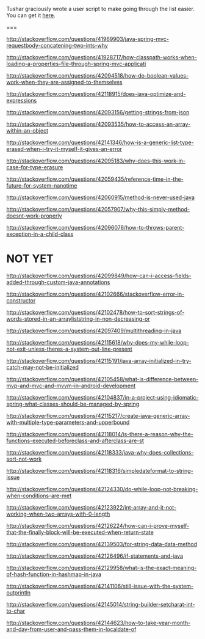 Tushar graciously wrote a user script to make going through the list easier. You can get it [here](https://github.com/tusharjadhav219/Userscript-for-delete-candidates).

===

http://stackoverflow.com/questions/41969903/java-spring-mvc-requestbody-concatening-two-ints-why

http://stackoverflow.com/questions/41928717/how-classpath-works-when-loading-a-properties-file-through-spring-mvc-applicati

http://stackoverflow.com/questions/42094518/how-do-boolean-values-work-when-they-are-assigned-to-themselves

http://stackoverflow.com/questions/42118915/does-java-optimize-and-expressions

http://stackoverflow.com/questions/42093156/getting-strings-from-json

http://stackoverflow.com/questions/42093535/how-to-access-an-array-within-an-object

http://stackoverflow.com/questions/42141346/how-is-a-generic-list-type-erased-when-i-try-it-myself-it-gives-an-error

http://stackoverflow.com/questions/42095183/why-does-this-work-in-case-for-type-erasure

http://stackoverflow.com/questions/42059435/reference-time-in-the-future-for-system-nanotime

http://stackoverflow.com/questions/42060915/method-is-never-used-java

http://stackoverflow.com/questions/42057907/why-this-simply-method-doesnt-work-properly

http://stackoverflow.com/questions/42096076/how-to-throws-parent-exception-in-a-child-class


NOT YET
=====


http://stackoverflow.com/questions/42099849/how-can-i-access-fields-added-through-custom-java-annotations

http://stackoverflow.com/questions/42102666/stackoverflow-error-in-constructor

http://stackoverflow.com/questions/42102478/how-to-sort-strings-of-words-stored-in-an-arrayliststring-in-non-decreasing-or

http://stackoverflow.com/questions/42097409/multithreading-in-java

http://stackoverflow.com/questions/42115618/why-does-my-while-loop-not-exit-unless-theres-a-system-out-line-present

http://stackoverflow.com/questions/42115191/java-array-initialized-in-try-catch-may-not-be-initialized

http://stackoverflow.com/questions/42105458/what-is-difference-between-mvp-and-mvc-and-mvvm-in-android-development

http://stackoverflow.com/questions/42104837/in-a-project-using-idiomatic-spring-what-classes-should-be-managed-by-spring

http://stackoverflow.com/questions/42115217/create-java-generic-array-with-multiple-type-parameters-and-upperbound

http://stackoverflow.com/questions/42118014/is-there-a-reason-why-the-functions-executed-beforeclass-and-afterclass-are-st

http://stackoverflow.com/questions/42118333/java-why-does-collections-sort-not-work

http://stackoverflow.com/questions/42118316/simpledateformat-to-string-issue

http://stackoverflow.com/questions/42124330/do-while-loop-not-breaking-when-conditions-are-met

http://stackoverflow.com/questions/42123922/int-array-and-it-not-working-when-two-arrays-with-0-length

http://stackoverflow.com/questions/42126224/how-can-i-prove-myself-that-the-finally-block-will-be-executed-when-return-state

http://stackoverflow.com/questions/42139503/for-string-data-data-method

http://stackoverflow.com/questions/42126496/if-statements-and-java

http://stackoverflow.com/questions/42129958/what-is-the-exact-meaning-of-hash-function-in-hashmap-in-java

http://stackoverflow.com/questions/42141106/still-issue-with-the-system-outprintln

http://stackoverflow.com/questions/42145014/string-builder-setcharat-int-to-char

http://stackoverflow.com/questions/42144623/how-to-take-year-month-and-day-from-user-and-pass-them-in-localdate-of